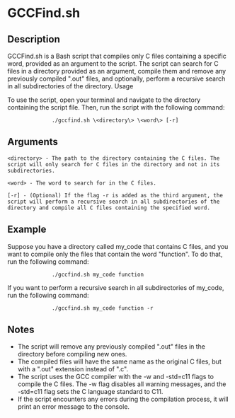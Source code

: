 # GCCFind.sh
## Description

GCCFind.sh is a Bash script that compiles only C files containing a specific word, provided as an argument to the script. The script can search for C files in a directory provided as an argument, compile them and remove any previously compiled ".out" files, and optionally, perform a recursive search in all subdirectories of the directory.
Usage

To use the script, open your terminal and navigate to the directory containing the script file. Then, run the script with the following command:

                  ./gccfind.sh \<directory\> \<word\> [-r]

## Arguments

    <directory> - The path to the directory containing the C files. The script will only search for C files in the directory and not in its subdirectories.
    
    <word> - The word to search for in the C files.
    
    [-r] - (Optional) If the flag -r is added as the third argument, the script will perform a recursive search in all subdirectories of the directory and compile all C files containing the specified word.

## Example

Suppose you have a directory called my_code that contains C files, and you want to compile only the files that contain the word "function". To do that, run the following command:


                  ./gccfind.sh my_code function

If you want to perform a recursive search in all subdirectories of my_code, run the following command:


                  ./gccfind.sh my_code function -r

## Notes
<ul>
<li>The script will remove any previously compiled ".out" files in the directory before compiling new ones.</li>
<li>The compiled files will have the same name as the original C files, but with a ".out" extension instead of ".c".</li>
<li>The script uses the GCC compiler with the -w and -std=c11 flags to compile the C files. The -w flag disables all warning messages, and the -std=c11 flag sets the C language standard to C11.</li>
<li>If the script encounters any errors during the compilation process, it will print an error message to the console.</li>

</ul>
